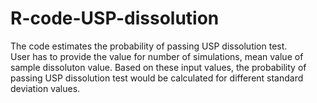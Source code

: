 # R-code-USP-dissolution
The code estimates the probability of passing USP dissolution test.  
User has to provide the value for number of simulations, mean value of sample dissoluton value.
Based on these input values, the probability of passing USP dissolution test would be calculated for different standard deviation values.
